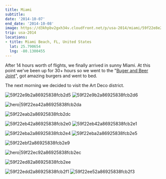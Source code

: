 ```yaml
---
title: Miami
subtitle: 
date: '2014-10-07'
end_date: '2014-10-08'
image: https://d3khpbv2gxh34v.cloudfront.net/p/usa-2014/miami/59f22e8e2a86925838fcb2d3.jpg
trip: usa-2014
locations:
- title: Miami Beach, FL, United States
  lat: 25.790654
  lng: -80.1300455
---
```


After 14 hours worth of flights, we finally arrived in sunny Miami. At this point we've been up for 30+ hours so we went to the "[Buger and Beer Joint](http://www.bnbjoint.com/)", got amazing burgers and went to bed.

The next morning we decided to visit the Art Deco district.

![59f22e9b2a86925838fcb2d5](https://d3khpbv2gxh34v.cloudfront.net/p/usa-2014/miami/59f22e9c2a86925838fcb2d7.jpg "1.501")
![59f22e9b2a86925838fcb2d6](https://d3khpbv2gxh34v.cloudfront.net/p/usa-2014/miami/59f22e9d2a86925838fcb2d9.jpg "1.501")

![hero|59f22ea42a86925838fcb2da](https://d3khpbv2gxh34v.cloudfront.net/p/usa-2014/miami/59f22ea42a86925838fcb2da.jpg "1.501")

![59f22eab2a86925838fcb2dc](https://d3khpbv2gxh34v.cloudfront.net/p/usa-2014/miami/59f22eac2a86925838fcb2dd.jpg "1.501")

![59f22eb42a86925838fcb2e0](https://d3khpbv2gxh34v.cloudfront.net/p/usa-2014/miami/59f22eb52a86925838fcb2e2.jpg "1.501")
![59f22eb42a86925838fcb2e1](https://d3khpbv2gxh34v.cloudfront.net/p/usa-2014/miami/59f22eb62a86925838fcb2e3.jpg "1.501")

![59f22eba2a86925838fcb2e4](https://d3khpbv2gxh34v.cloudfront.net/p/usa-2014/miami/59f22ebb2a86925838fcb2e6.jpg "1.501")
![59f22eba2a86925838fcb2e5](https://d3khpbv2gxh34v.cloudfront.net/p/usa-2014/miami/59f22ebc2a86925838fcb2e7.jpg "1.501")

![59f22ebf2a86925838fcb2e9](https://d3khpbv2gxh34v.cloudfront.net/p/usa-2014/miami/59f22ec02a86925838fcb2ea.jpg "1.501")

![hero|59f22ec92a86925838fcb2ec](https://d3khpbv2gxh34v.cloudfront.net/p/usa-2014/miami/59f22ec92a86925838fcb2ec.jpg "1.501")

![59f22ed82a86925838fcb2ee](https://d3khpbv2gxh34v.cloudfront.net/p/usa-2014/miami/59f22ed92a86925838fcb2ef.jpg "2.075")

![59f22edd2a86925838fcb2f1](https://d3khpbv2gxh34v.cloudfront.net/p/usa-2014/miami/59f22ede2a86925838fcb2f2.jpg "1.501")
![59f22ee52a86925838fcb2f3](https://d3khpbv2gxh34v.cloudfront.net/p/usa-2014/miami/59f22ee62a86925838fcb2f4.jpg "1.501")

